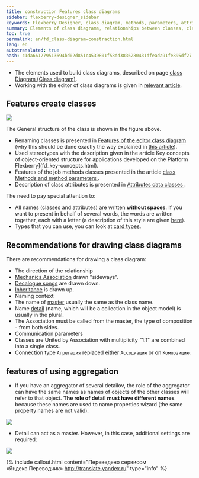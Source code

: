```yaml
--- 
title: construction Features class diagrams 
sidebar: flexberry-designer_sidebar 
keywords: Flexberry Designer, class diagram, methods, parameters, attributes, Association, aggregation, composition, map types, inheritance, master, detail 
summary: Elements of class diagrams, relationships between classes, class structure 
toc: true 
permalink: en/fd_class-diagram-constraction.html 
lang: en 
autotranslated: true 
hash: c1da661279513694bd02d851c4539801f58dd3836280431dfeada91fe895df27 
--- 
```


* The elements used to build class diagrams, described on page [class Diagram (Class diagram)](fd_class-diagram.html). 
* Working with the editor of class diagrams is given in [relevant article](fd_class-diagram-editor-features-work.html). 

## Features create classes 

![](/images/pages/products/flexberry-designer/class-diagram/structure-of-class.png) 

The General structure of the class is shown in the figure above. 

* Renaming classes is presented in [Features of the editor class diagram](fd_class-diagram-editor-features-work.html) (why this should be done exactly the way explained in [this article](fd_recommended-structure-repository.html)). 
* Used stereotypes with the description given in the article Key concepts of object-oriented structure for applications developed on the Platform Flexberry](fd_key-concepts.html). 
* Features of the job methods classes presented in the article [class Methods and method parameters ](fd_methods-parameters.html). 
* Description of class attributes is presented in [Attributes data classes ](fo_attributes-class-data.html). 

The need to pay special attention to: 

* All names (classes and attributes) are written **without spaces**. If you want to present in behalf of several words, the words are written together, each with a letter (a description of this style are given [here](http://ru.wikipedia.org/wiki/CamelCase)). 
* Types that you can use, you can look at [card types](fd_types-map.html). 

## Recommendations for drawing class diagrams 

There are recommendations for drawing a class diagram: 

* The direction of the relationship 
* [Mechanics Association](fd_master-association.html) drawn "sideways". 
* [Decalogue songs](fo_detail-associations-properties.html) are drawn down. 
* [Inheritance](fd_inheritance.html) is drawn up. 
* Naming context 
* The name of [master](fd_key-concepts.html) usually the same as the class name. 
* Name [detail](fd_key-concepts.html) (name, which will be a collection in the object model) is usually in the plural. 
* The Association must be called from the master, the type of composition - from both sides. 
* Communication parameters 
* Classes are United by Association with multiplicity "1:1" are combined into a single class. 
* Connection type `Агрегация` replaced either `Ассоциацию` or on `Композицию`.

## features of using aggregation 

* If you have an aggregator of several detailov, the role of the aggregator can have the same names as names of objects of the other classes will refer to that object. 
**The role of detail must have different names** because these names are used to name properties wizard (the same property names are not valid). 

![](/images/pages/products/flexberry-designer/class-diagram/same-link-names.png) 

* Detail can act as a master. However, in this case, additional settings are required: 

![](/images/pages/products/flexberry-designer/class-diagram/connect-details-master.png) 



{% include callout.html content="Переведено сервисом «Яндекс.Переводчик» <http://translate.yandex.ru>" type="info" %}